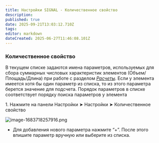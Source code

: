 ```yaml
---
title: Настройки SIGNAL - Количественное свойство
description: 
published: true
date: 2025-09-21T13:03:12.710Z
tags: 
editor: markdown
dateCreated: 2025-06-27T11:46:08.101Z
---
```


### **Количественное свойство**

В текущем списке задаются имена параметров, используемых для сбора суммарных числовых характеристик элементов (Объем/Площадь/Длина) при работе с разделом [_Расчеты_](https://wiki.sgnl.pro/ru/tools/tools-for-revit/square-length-quantity). Если у элемента имеется хотя бы один параметр из списка, то из этого параметра берется значение для подсчета. Порядок параметров в списке соответствует порядку поиска параметров у элемента

1\. Нажмите на панели Настройки ➤ Настройки ➤ Количественное свойство

![image-1683718257916.png](https://lh7-rt.googleusercontent.com/docsz/AD_4nXcjSMf0RTwT4rqjqQHxZz7MoszkYn_AHv8lpNutmqrYz3zM8UhqGd7QhoTvfL-WBGS3ER3FPew6hug1xI7HR7Aa5XxZ5yOC_rsA8fask3-cv5OhOrXM7WQKInrH8XwUQUBlk8J1ESt6LECpbW4LrQ?key=1HWYyM23WH5EXpHXTYH1Kw)

-   Для добавления нового параметра нажмите “+”. После этого впишите параметр вручную или выберите из списка.